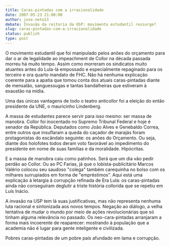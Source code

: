 ```yaml
---
title: Caras-pintadas com a irracionalidade
date: 2007-05-23 21:00:00
author: jose.neto13
debate: Invasão da reitoria da USP: movimento estudantil ressurge?
slug: caras-pintadas-com-a-irracionalidade
status: publish 
type: post
---
```


O movimento estudantil que foi manipulado pelos anões do orçamento para dar o ar de legalidade ao impeachment de Collor na década passada morreu há muito tempo. Assim como morreram os sindicatos muito atuantes antes do Lula-lá empossado e especialmente repaginado para os terceiro e ora quarto mandato de FHC. Não há nenhuma explicação coerente para a apatia que tomou conta dos atuais caras-pintadas diante de mensalão, sanguessugas e tantas bandalheiras que estiveram à exaustão na mídia.  

Uma das únicas vantagens de todo o teatro anticollor foi a eleição do então presidente da UNE, o mauricinho Lindenberg.  

A massa de estudantes parece servir para isso mesmo: ser massa de manobra. Collor foi inocentado no Supremo Tribunal Federal e hoje é senador da República. Deputados como João Alves e Genebaldo Correa, entre outros que insuflaram a queda do caçador de marajás foram protagonistas do escândalo seguinte: os anões do Orçamento. Ou seja, diante dos holofotes todos deram voto favorável ao impedimento do presidente em nome de suas famílias e da moralidade. Hipócritas.  

E a massa de manobra caiu como patinhos. Será que um dia vão pedir perdão ao Collor. Ou ao PC Farias, já que o lobista-publicitário Marcos Valério colocou seu saudoso "colega" também carequinha no bolso com os milhares surrupiados em forma de "empréstimos". Aqui está uma explicação à letargia à corrupção refinada de Era Lula: os caras-pintadas ainda não conseguiram deglutir a triste história collorida que se repetiu em Luís Inácio.  

A invasão na USP tem lá suas justificativas, mas não representa nenhuma luta racional e sintonizada aos novos tempos. Negação ao diálogo, a velha tentativa de mudar o mundo por meio de ações revolucionárias que só tinham alguma relevância no passado. Os neo-cara-pintadas arranjaram a forma mais incoerente de reaparecer: mostrando à população que a academia não é lugar para gente inteligente e civilizada.  

Pobres caras-pintadas de um pobre país afundado em lama e corrupção.
